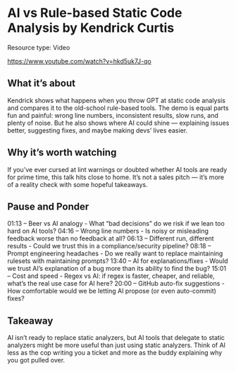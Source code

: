 # AI vs Rule-based Static Code Analysis by Kendrick Curtis

Resource type: Video

https://www.youtube.com/watch?v=hkd5uk7J-qo

## What it’s about

Kendrick shows what happens when you throw GPT at static code analysis and compares it to the old-school rule-based tools. The demo is equal parts fun and painful: wrong line numbers, inconsistent results, slow runs, and plenty of noise. But he also shows where AI could shine — explaining issues better, suggesting fixes, and maybe making devs’ lives easier.

## Why it’s worth watching

If you’ve ever cursed at lint warnings or doubted whether AI tools are ready for prime time, this talk hits close to home. It’s not a sales pitch — it’s more of a reality check with some hopeful takeaways.

## Pause and Ponder

01:13 – Beer vs AI analogy - What “bad decisions” do we risk if we lean too hard on AI tools?
04:16 – Wrong line numbers - Is noisy or misleading feedback worse than no feedback at all?
06:13 – Different run, different results - Could we trust this in a compliance/security pipeline?
08:18 – Prompt engineering headaches - Do we really want to replace maintaining rulesets with maintaining prompts?
13:40 – AI for explanations/fixes - Would we trust AI’s explanation of a bug more than its ability to find the bug?
15:01 – Cost and speed - Regex vs AI: if regex is faster, cheaper, and reliable, what’s the real use case for AI here?
20:00 – GitHub auto-fix suggestions - How comfortable would we be letting AI propose (or even auto-commit) fixes?

## Takeaway

AI isn’t ready to replace static analyzers, but AI tools that delegate to static analyzers might be more useful than just using static analyzers. Think of AI less as the cop writing you a ticket and more as the buddy explaining why you got pulled over.
